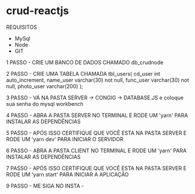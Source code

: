 # crud-reactjs

REQUISITOS

- MySql
- Node
- GIT

1 PASSO - CRIE UM BANCO DE DADOS CHAMADO db_crudnode

2 PASSO - CRIE UMA TABELA CHAMADA tbl_users(
  cd_user int auto_increment,
  name_user varchar(30) not null,
  func_user varchar(30) not null,
  photo_user varchar(200)
);

3 PASSO - VÁ NA PASTA SERVER -> CONGIG -> DATABASE.JS e coloque sua senha do mysql workbench

4 PASSO - ABRA A PASTA SERVER NO TERMINAL E RODE UM 'yarn' PARA INSTALAR AS DEPENDÊNCIAS

5 PASSO - APÓS ISSO CERTIFIQUE QUE VOCÊ ESTA NA PASTA SERVER E RODE UM 'yarn dev' PARA INICIAR O SERVIDOR

6 PASSO - ABRA A PASTA CLIENT NO TERMINAL E RODE UM 'yarn' PARA INSTALAR AS DEPENDÊNCIAS

7 PASSO - APÓS ISSO CERTIFIQUE QUE VOCÊ ESTA NA PASTA SERVER E RODE UM 'yarn start' PARA INICIAR A APLICAÇÃO

9 PASSO - ME SIGA NO INSTA - <a href="https://www.instagram.com/ikauan.costa/" target="_blank"/>


